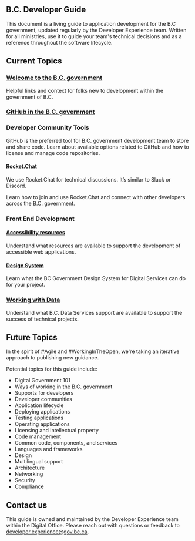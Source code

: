 ## B.C. Developer Guide

This document is a living guide to application development for the B.C government, updated regularly by the Developer Experience team. Written for all ministries, use it to guide your team's technical decisions and as a reference throughout the software lifecycle.

## Current Topics

### [Welcome to the B.C. government](./welcome-to-bc-gov/)

Helpful links and context for folks new to development within the government of B.C.

### [GitHub in the B.C. government](./use-github-in-bcgov/bc-government-organizations-in-github/)

### Developer Community Tools

GitHub is the preferred tool for B.C. government development team to store and share code. Learn about available options related to GitHub and how to license and manage code repositories.

#### [Rocket.Chat](rocketchat/steps-to-join-rocketchat.md)

We use Rocket.Chat for technical discussions. It’s similar to Slack or Discord. 

Learn how to join and use Rocket.Chat and connect with other developers across the B.C. government. 

### Front End Development

#### [Accessibility resources](accessibility-resources.md)

Understand what resources are available to support the development of accessible web applications. 

#### [Design System](design-system/about-the-design-system.md)

Learn what the BC Government Design System for Digital Services can do for your project.

### [Working with Data](working-with-data.md)

Understand what B.C. Data Services support are available to support the success of technical projects. 

## Future Topics

In the spirit of #Agile and #WorkingInTheOpen, we're taking an iterative approach to publishing new guidance. 

Potential topics for this guide include:

- Digital Government 101
- Ways of working in the B.C. government
- Supports for developers
- Developer communities
- Application lifecycle
- Deploying applications
- Testing applications
- Operating applications
- Licensing and intellectual property
- Code management
- Common code, components, and services
- Languages and frameworks
- Design
- Multilingual support
- Architecture
- Networking
- Security
- Compliance

## Contact us

This guide is owned and maintained by the Developer Experience team within the Digital Office. Please reach out with questions or feedback to [developer.experience@gov.bc.ca](mailto:developer.experience@gov.bc.ca).

